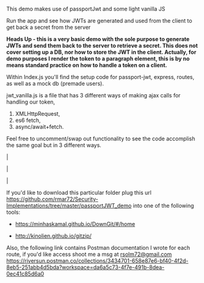 This demo makes use of passportJwt and some light vanilla JS

Run the app and see how JWTs are generated and used from the client to get back a secret from the server

**Heads Up - this is a very basic demo with the sole purpose to generate JWTs and send them back to the server to retrieve a secret. This does not cover setting up a DB, nor how to store the JWT in the client. Actually, for demo purposes I render the token to a paragraph element, this is by no means standard practice on how to handle a token on a client.**

Within Index.js you'll find the setup code for passport-jwt, express, routes, as well as a mock db (premade users). 

jwt_vanilla.js is a file that has 3 different ways of making ajax calls for handling our token, 
  1. XMLHttpRequest, 
  2. es6 fetch, 
  3. async/await+fetch.
  
Feel free to uncomment/swap out functionality to see the code accomplish the same goal but in 3 different ways.


|

|

|


If you'd like to download this particular folder plug this url https://github.com/rmar72/Security-Implementations/tree/master/passportJWT_demo 
into one of the following tools:

 - https://minhaskamal.github.io/DownGit/#/home
 
 - http://kinolien.github.io/gitzip/


Also, the following link contains Postman documentation I wrote for each route, if you'd like access shoot me a msg at rsolm72@gmail.com
https://riversun.postman.co/collections/3434701-658e87e6-bf40-4f2d-8eb5-251abb4d5bda?workspace=da6a5c73-4f7e-491b-8dea-0ec41c85d6a0
